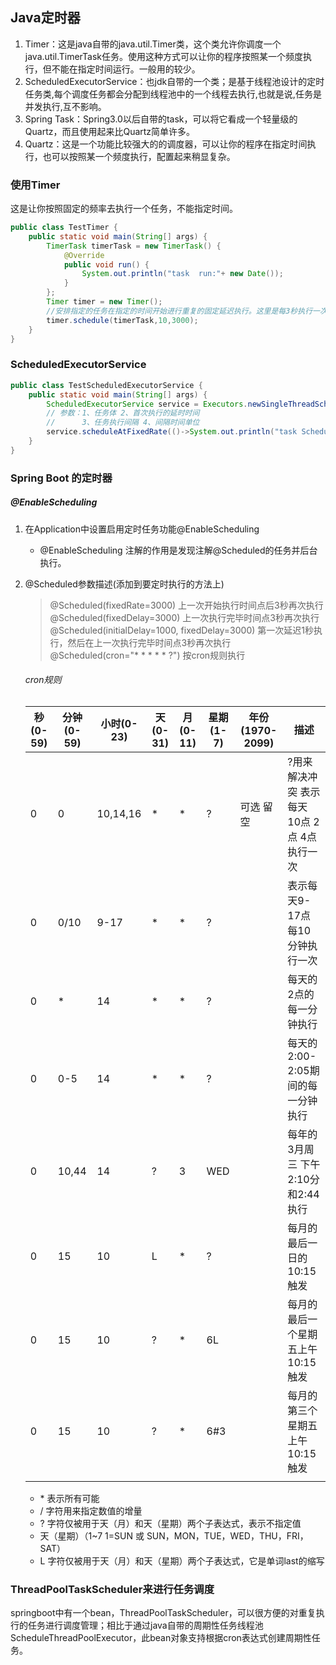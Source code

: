 ## Java定时器
1. Timer：这是java自带的java.util.Timer类，这个类允许你调度一个java.util.TimerTask任务。使用这种方式可以让你的程序按照某一个频度执行，但不能在指定时间运行。一般用的较少。
2. ScheduledExecutorService：也jdk自带的一个类；是基于线程池设计的定时任务类,每个调度任务都会分配到线程池中的一个线程去执行,也就是说,任务是并发执行,互不影响。
3. Spring Task：Spring3.0以后自带的task，可以将它看成一个轻量级的Quartz，而且使用起来比Quartz简单许多。
4. Quartz：这是一个功能比较强大的的调度器，可以让你的程序在指定时间执行，也可以按照某一个频度执行，配置起来稍显复杂。

### 使用Timer
这是让你按照固定的频率去执行一个任务，不能指定时间。
```java
public class TestTimer {
    public static void main(String[] args) {
        TimerTask timerTask = new TimerTask() {
            @Override
            public void run() {
                System.out.println("task  run:"+ new Date());
            }
        };
        Timer timer = new Timer();
        //安排指定的任务在指定的时间开始进行重复的固定延迟执行。这里是每3秒执行一次
        timer.schedule(timerTask,10,3000);
    }
}
```
### ScheduledExecutorService
```java
public class TestScheduledExecutorService {
    public static void main(String[] args) {
        ScheduledExecutorService service = Executors.newSingleThreadScheduledExecutor();
        // 参数：1、任务体 2、首次执行的延时时间
        //      3、任务执行间隔 4、间隔时间单位
        service.scheduleAtFixedRate(()->System.out.println("task ScheduledExecutorService "+new Date()), 0, 3, TimeUnit.SECONDS);
    }
}
```
### Spring Boot 的定时器
##### @EnableScheduling
1. 在Application中设置启用定时任务功能@EnableScheduling  
    * @EnableScheduling 注解的作用是发现注解@Scheduled的任务并后台执行。
2. @Scheduled参数描述(添加到要定时执行的方法上)
    > @Scheduled(fixedRate=3000)   上一次开始执行时间点后3秒再次执行  
    @Scheduled(fixedDelay=3000)  上一次执行完毕时间点3秒再次执行  
    @Scheduled(initialDelay=1000, fixedDelay=3000)  第一次延迟1秒执行，然后在上一次执行完毕时间点3秒再次执行  
    @Scheduled(cron="* * * * * ?")  按cron规则执行  
    ###### cron规则

    |秒(0-59)|分钟(0-59)|小时(0-23)|天(0-31)|月(0-11)|星期(1-7)|年份(1970-2099)|描述|
    |-----|-----|-----|-----|-----|-----|-----|-----|
    | 0   | 0   | 10,14,16   | *   | *   | ?   | 可选 留空 | ?用来解决冲突 表示每天10点 2点 4点执行一次   |
    | 0   | 0/10   | 9-17   | *   | *   | ?   |    | 表示每天9-17点 每10分钟执行一次   |
    | 0   | * | 14 | * | * | ? |  | 每天的2点的每一分钟执行 |
    | 0   | 0-5 | 14 | * | * | ? |  | 每天的2:00-2:05期间的每一分钟执行 |
    | 0   | 10,44 | 14 | ? | 3 | WED |  | 每年的3月周三 下午2:10分和2:44执行 |
    | 0   | 15 | 10 | L | * | ? |  | 每月的最后一日的10:15触发 |
    | 0   | 15 | 10 | ? | * | 6L |  |  每月的最后一个星期五上午10:15触发  |
    | 0   | 15 | 10 | ? | * | 6#3 |  | 每月的第三个星期五上午10:15触发 |
    |    | |   |   |   |  |  |   |

    * \* 表示所有可能
    * / 字符用来指定数值的增量
    * ? 字符仅被用于天（月）和天（星期）两个子表达式，表示不指定值
    * 天（星期）（1~7 1=SUN 或 SUN，MON，TUE，WED，THU，FRI，SAT）
    * L 字符仅被用于天（月）和天（星期）两个子表达式，它是单词last的缩写

### ThreadPoolTaskScheduler来进行任务调度
springboot中有一个bean，ThreadPoolTaskScheduler，可以很方便的对重复执行的任务进行调度管理；相比于通过java自带的周期性任务线程池ScheduleThreadPoolExecutor，此bean对象支持根据cron表达式创建周期性任务。